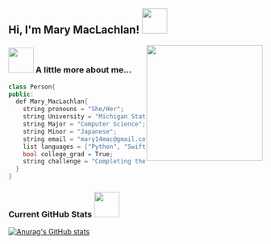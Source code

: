 <h2> Hi, I'm Mary MacLachlan! <img src="https://media.giphy.com/media/nlmwU1uZgFGdq/giphy.gif" width="50"></h2>
<img align='right' src="https://media.giphy.com/media/RkX2zcpO79EAf82ESl/giphy.gif" width="230">

### <img src="https://media.giphy.com/media/BXjqytvu9bKzCUHdzz/giphy.gif" width="50"> A little more about me...  

```C++
class Person{
public:
  def Mary_MacLachlan{
    string pronouns = "She/Her";
    string University = "Michigan State University";
    string Major = "Computer Science";
    string Minor = "Japanese";
    string email = "mary14mac@gmail.com";
    list languages = ["Python", "SwiftUI", "SQLite", "C++", "C", "C#", "ARM", "JavaScript"];
    bool college_grad = True;
    string challenge = "Completing the first algorithms course in neet code!"
  }
}
```

### Current GitHub Stats <img src="https://media.giphy.com/media/78olYNYZTlDNDgzzwS/giphy.gif" width="50"> 
[![Anurag's GitHub stats](https://github-readme-stats.vercel.app/api?username=marymac444)](https://github.com/anuraghazra/github-readme-stats)
